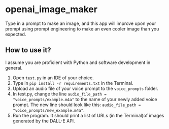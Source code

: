# openai_image_maker

Type in a prompt to make an image, and this app will improve upon your prompt using prompt engineering to make an even cooler image than you expected.

## How to use it?

I assume you are proficient with Python and software development in general.

1) Open ```test.py``` in an IDE of your choice.
2) Type in ```pip install -r requirements.txt``` in the Terminal.
2) Upload an audio file of your voice prompt to the ```voice_prompts``` folder.
3) In test.py, change the line ```audio_file_path = "voice_prompts/example.m4a"``` to the name of
your newly added voice prompt. The new line should look like this: ```audio_file_path = "voice_prompts/new_example.m4a"```.
4) Run the program. It should print a list of URLs (in the Terminal)of images generated by the DALL-E API.
